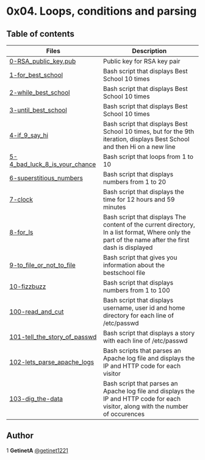 # 0x04. Loops, conditions and parsing

## Table of contents
Files | Description
----- | -----------
[0-RSA_public_key.pub](./0-RSA_public_key.pub) | Public key for RSA key pair
[1-for_best_school](./1-for_best_school) | Bash script that displays Best School 10 times
[2-while_best_school](./2-while_best_school) | Bash script that displays Best School 10 times
[3-until_best_school](./3-until_best_school) | Bash script that displays Best School 10 times
[4-if_9_say_hi](./4-if_9_say_hi) | Bash script that displays Best School 10 times, but for the 9th iteration, displays Best School and then Hi on a new line
[5-4_bad_luck_8_is_your_chance](./5-4_bad_luck_8_is_your_chance) | Bash script that loops from 1 to 10
[6-superstitious_numbers](./6-superstitious_numbers) | Bash script that displays numbers from 1 to 20
[7-clock](./7-clock) | Bash script that displays the time for 12 hours and 59 minutes
[8-for_ls](./8-for_ls) | Bash script that displays The content of the current directory, In a list format, Where only the part of the name after the first dash is displayed
[9-to_file_or_not_to_file](./9-to_file_or_not_to_file) | Bash script that gives you information about the bestschool file
[10-fizzbuzz](./10-fizzbuzz) | Bash script that displays numbers from 1 to 100
[100-read_and_cut](./100-read_and_cut) | Bash script that displays username, user id and home directory for each line of /etc/passwd
[101-tell_the_story_of_passwd](./101-tell_the_story_of_passwd) | Bash script that displays a story with each line of /etc/passwd
[102-lets_parse_apache_logs](./102-lets_parse_apache_logs) | Bash scripts that parses an Apache log file and displays the IP and HTTP code for each visitor
[103-dig_the-data](./103-dig_the-data) | Bash script that parses an Apache log file and displays the IP and HTTP code for each visitor, along with the number of occurences
## Author
1 **GetinetA** [@getinet1221](https://github.com/getinet1221)